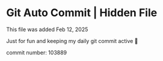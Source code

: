 # Git Auto Commit | Hidden File

This file was added Feb 12, 2025

Just for fun and keeping my daily git commit active 🤪

commit number: 103889

